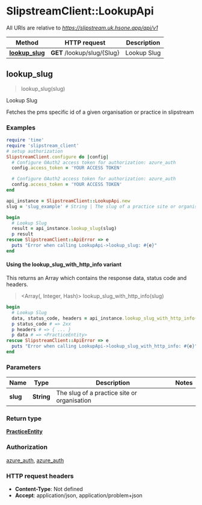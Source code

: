 # SlipstreamClient::LookupApi

All URIs are relative to *https://slipstream.uk.hsone.app/api/v1*

| Method | HTTP request | Description |
| ------ | ------------ | ----------- |
| [**lookup_slug**](LookupApi.md#lookup_slug) | **GET** /lookup/slug/{Slug} | Lookup Slug |


## lookup_slug

> <PracticeEntity> lookup_slug(slug)

Lookup Slug

Fetches the pms specific id of a given organisation or practice in slipstream

### Examples

```ruby
require 'time'
require 'slipstream_client'
# setup authorization
SlipstreamClient.configure do |config|
  # Configure OAuth2 access token for authorization: azure_auth
  config.access_token = 'YOUR ACCESS TOKEN'

  # Configure OAuth2 access token for authorization: azure_auth
  config.access_token = 'YOUR ACCESS TOKEN'
end

api_instance = SlipstreamClient::LookupApi.new
slug = 'slug_example' # String | The slug of a practice site or organisation

begin
  # Lookup Slug
  result = api_instance.lookup_slug(slug)
  p result
rescue SlipstreamClient::ApiError => e
  puts "Error when calling LookupApi->lookup_slug: #{e}"
end
```

#### Using the lookup_slug_with_http_info variant

This returns an Array which contains the response data, status code and headers.

> <Array(<PracticeEntity>, Integer, Hash)> lookup_slug_with_http_info(slug)

```ruby
begin
  # Lookup Slug
  data, status_code, headers = api_instance.lookup_slug_with_http_info(slug)
  p status_code # => 2xx
  p headers # => { ... }
  p data # => <PracticeEntity>
rescue SlipstreamClient::ApiError => e
  puts "Error when calling LookupApi->lookup_slug_with_http_info: #{e}"
end
```

### Parameters

| Name | Type | Description | Notes |
| ---- | ---- | ----------- | ----- |
| **slug** | **String** | The slug of a practice site or organisation |  |

### Return type

[**PracticeEntity**](PracticeEntity.md)

### Authorization

[azure_auth](../README.md#azure_auth), [azure_auth](../README.md#azure_auth)

### HTTP request headers

- **Content-Type**: Not defined
- **Accept**: application/json, application/problem+json

